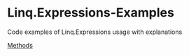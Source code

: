 # Linq.Expressions-Examples
Code examples of Linq.Expressions usage with explanations

[Methods](Examples/Methods/README.md)
